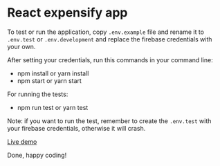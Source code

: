 # React expensify app

To test or run the application, copy `.env.example` file and rename it to `.env.test` or `.env.development` and replace
the firebase credentials with your own.

After setting your credentials, run this commands in your command line:

- npm install or yarn install
- npm start or yarn start

For running the tests:

- npm run test or yarn test

Note: if you want to run the test, remember to create the `.env.test` with your firebase credentials,
otherwise it will crash.

[Live demo](https://ltroya-react-expensify-app.herokuapp.com)

Done, happy coding!
